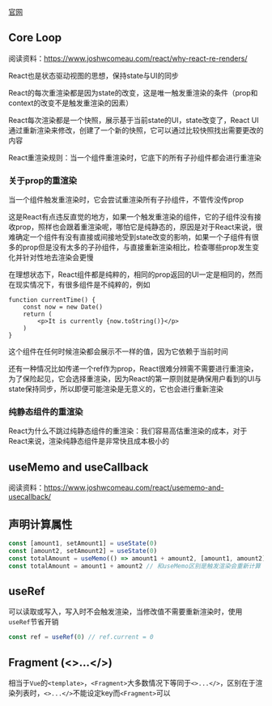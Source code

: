 [官网](https://beta.reactjs.org)

## Core Loop

阅读资料：https://www.joshwcomeau.com/react/why-react-re-renders/

React也是状态驱动视图的思想，保持state与UI的同步

React的每次重渲染都是因为state的改变，这是唯一触发重渲染的条件（prop和context的改变不是触发重渲染的因素）

React每次渲染都是一个快照，展示基于当前state的UI，state改变了，React UI通过重新渲染来修改，创建了一个新的快照，它可以通过比较快照找出需要更改的内容

React重渲染规则：当一个组件重渲染时，它底下的所有子孙组件都会进行重渲染

### 关于prop的重渲染

当一个组件触发重渲染时，它会尝试重渲染所有子孙组件，不管传没传prop

这是React有点违反直觉的地方，如果一个触发重渲染的组件，它的子组件没有接收prop，照样也会跟着重渲染呢，哪怕它是纯静态的，原因是对于React来说，很难确定一个组件有没有直接或间接地受到state改变的影响，如果一个子组件有很多的prop但是没有太多的子孙组件，与直接重新渲染相比，检查哪些prop发生变化并针对性地去渲染会更慢

在理想状态下，React组件都是纯粹的，相同的prop返回的UI一定是相同的，然而在现实情况下，有很多组件是不纯粹的，例如

```tsx
function currentTime() {
    const now = new Date()
    return (
    	<p>It is currently {now.toString()}</p>
    )
}
```

这个组件在任何时候渲染都会展示不一样的值，因为它依赖于当前时间

还有一种情况比如传递一个ref作为prop，React很难分辨需不需要进行重渲染，为了保险起见，它会选择重渲染，因为React的第一原则就是确保用户看到的UI与state保持同步，所以即便可能渲染是无意义的，它也会进行重新渲染

### 纯静态组件的重渲染

React为什么不跳过纯静态组件的重渲染：我们容易高估重渲染的成本，对于React来说，渲染纯静态组件是非常快且成本极小的

## useMemo and useCallback

阅读资料：https://www.joshwcomeau.com/react/usememo-and-usecallback/

## 声明计算属性

```ts
const [amount1, setAmount1] = useState(0)
const [amount2, setAmount2] = useState(0)
const totalAmount = useMemo(() => amount1 + amount2, [amount1, amount2]) // 相当于vue的computed
const totalAmount = amount1 + amount2 // 和useMemo区别是触发渲染会重新计算
```

## useRef

可以读取或写入，写入时不会触发渲染，当修改值不需要重新渲染时，使用`useRef`节省开销

```ts
const ref = useRef(0) // ref.current = 0
```

## Fragment (<>...</>)

相当于`Vue`的`<template>`，`<Fragment>`大多数情况下等同于`<>...</>`，区别在于渲染列表时，`<>...</>`不能设定key而`<Fragment>`可以
